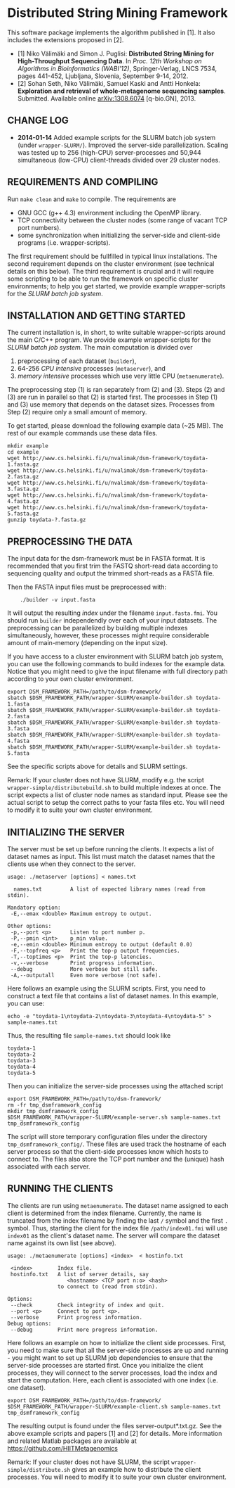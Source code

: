 Distributed String Mining Framework
====

This software package implements the algorithm published in [1]. It also includes
the extensions  proposed in [2].

- [1] Niko Välimäki and Simon J. Puglisi: **Distributed String Mining for
High-Throughput Sequencing Data**. In _Proc. 12th Workshop on Algorithms
in Bioinformatics (WABI'12)_, Springer-Verlag, LNCS 7534, pages
441-452, Ljubljana, Slovenia, September 9-14, 2012.
- [2] Sohan Seth, Niko Välimäki, Samuel Kaski and Antti Honkela: **Exploration 
and retrieval of whole-metagenome sequencing samples**. 
Submitted. Available online [arXiv:1308.6074](http://arxiv.org/abs/1308.6074) 
[q-bio.GN], 2013. 


CHANGE LOG
----

* **2014-01-14** Added example scripts for the SLURM batch job system (under `wrapper-SLURM/`).
                 Improved the server-side parallelization. Scaling was tested up to 256 (high-CPU) server-processes 
                 and 50,944 simultaneous (low-CPU) client-threads divided over 29 cluster nodes.


REQUIREMENTS AND COMPILING
----

Run `make clean` and `make` to compile. The requirements are

- GNU GCC (g++ 4.3) environment including the OpenMP library.
- TCP connectivity between the cluster nodes (some range of vacant TCP port numbers).
- some synchronization when initializing the server-side and 
client-side programs (i.e. wrapper-scripts).

The first requirement should be fullfilled in typical linux installations. 
The second requirement depends on the cluster environment (see technical 
details on this below). The third requirement is crucial and it will 
require some scripting to be able to run the framework on specific cluster 
environments; to help you get started, we provide example wrapper-scripts 
for the _SLURM batch job system_.


INSTALLATION AND GETTING STARTED
----

The current installation is, in short, to write suitable wrapper-scripts 
around the main C/C++ program. We provide example wrapper-scripts for the 
_SLURM batch job system_. The main computation is divided over

1. preprocessing of each dataset (`builder`),
2. 64-256 _CPU intensive_ processes (`metaserver`), and
3. _memory intensive_ processes which use very little CPU (`metaenumerate`).

The preprocessing step (1) is ran separately from (2) and (3). 
Steps (2) and (3) are run in parallel so that (2) is started first. The 
processes in Step (1) and (3) use memory that depends on the dataset sizes.
Processes from Step (2) require only a small amount of memory.

To get started, please download the following example data (~25 MB). The rest of
our example commands use these data files.
```
mkdir example
cd example
wget http://www.cs.helsinki.fi/u/nvalimak/dsm-framework/toydata-1.fasta.gz
wget http://www.cs.helsinki.fi/u/nvalimak/dsm-framework/toydata-2.fasta.gz
wget http://www.cs.helsinki.fi/u/nvalimak/dsm-framework/toydata-3.fasta.gz
wget http://www.cs.helsinki.fi/u/nvalimak/dsm-framework/toydata-4.fasta.gz
wget http://www.cs.helsinki.fi/u/nvalimak/dsm-framework/toydata-5.fasta.gz
gunzip toydata-?.fasta.gz
```


PREPROCESSING THE DATA
----

The input data for the dsm-framework must be in FASTA format. It is
recommended that you first trim the FASTQ short-read data according
to sequencing quality and output the trimmed short-reads as a FASTA file.

Then the FASTA input files must be preprocessed with:
```
    ./builder -v input.fasta
```
It will output the resulting _index_ under the filename `input.fasta.fmi`.
You should run `builder` independendly over each of your input datasets.
The preprocessing can be parallelized by building multiple indexes
simultaneously, however, these processes might require
considerable amount of main-memory (depending on the input size).

If you have access to a cluster environment with SLURM batch job system,
you can use the following commands to build indexes for the example data.
Notice that you might need to give the input filename with full directory 
path according to your own cluster environment.
```
export DSM_FRAMEWORK_PATH=/path/to/dsm-framework/
sbatch $DSM_FRAMEWORK_PATH/wrapper-SLURM/example-builder.sh toydata-1.fasta
sbatch $DSM_FRAMEWORK_PATH/wrapper-SLURM/example-builder.sh toydata-2.fasta
sbatch $DSM_FRAMEWORK_PATH/wrapper-SLURM/example-builder.sh toydata-3.fasta
sbatch $DSM_FRAMEWORK_PATH/wrapper-SLURM/example-builder.sh toydata-4.fasta
sbatch $DSM_FRAMEWORK_PATH/wrapper-SLURM/example-builder.sh toydata-5.fasta
```
See the specific scripts above for details and SLURM settings. 

Remark: If your cluster does not have SLURM, modify e.g. the script 
`wrapper-simple/distributebuild.sh` to build multiple indexes at once. 
The script expects a list of cluster node names as standard
input. Please see the actual script to setup the correct paths to your
fasta files etc. You will need to modify it to suite your own cluster environment.


INITIALIZING THE SERVER
----

The server must be set up before running the clients. It expects a
list of dataset names as input. This list must match the dataset names
that the clients use when they connect to the server.

```
usage: ./metaserver [options] < names.txt

  names.txt         A list of expected library names (read from stdin).

Mandatory option:
 -E,--emax <double> Maximum entropy to output.

Other options:
 -p,--port <p>      Listen to port number p.
 -P,--pmin <int>    p_min value.
 -e,--emin <double> Minimum entropy to output (default 0.0)
 -F,--topfreq <p>   Print the top-p output frequencies.
 -T,--toptimes <p>  Print the top-p latencies.
 -v,--verbose       Print progress information.
 --debug            More verbose but still safe.
 -A,--outputall     Even more verbose (not safe).
```
Here follows an example using the SLURM scripts. First, you need to construct
a text file that contains a list of dataset names. In this example, you can use:
```
echo -e "toydata-1\ntoydata-2\ntoydata-3\ntoydata-4\ntoydata-5" > sample-names.txt
```
Thus, the resulting file `sample-names.txt` should look like
```
toydata-1
toydata-2
toydata-3
toydata-4
toydata-5
```
Then you can initialize the server-side processes using the attached script 
```
export DSM_FRAMEWORK_PATH=/path/to/dsm-framework/
rm -fr tmp_dsmframework_config
mkdir tmp_dsmframework_config
$DSM_FRAMEWORK_PATH/wrapper-SLURM/example-server.sh sample-names.txt tmp_dsmframework_config
```
The script will store temporary configuration files under
the directory `tmp_dsmframework_config/`. These files are used
track the hostname of each server process so that the client-side
processes know which hosts to connect to. The files also store the
TCP port number and the (unique) hash associated with each server.


RUNNING THE CLIENTS
----

The clients are run using `metaenumerate`. The dataset name assigned
to each client is determined from the index filename. Currently, the
name is truncated from the index filename by finding the last `/`
symbol and the first `.` symbol. Thus, starting the client for the
index file `/path/index01.fmi` will use `index01` as the client's
dataset name. The server will compare the dataset name against its own
list (see above).

```
usage: ./metaenumerate [options] <index>  < hostinfo.txt

 <index>        Index file.
 hostinfo.txt   A list of server details, say 
                   <hostname> <TCP port n:o> <hash>
                to connect to (read from stdin).

Options:
 --check        Check integrity of index and quit.
 --port <p>     Connect to port <p>.
 --verbose      Print progress information.
Debug options:
 --debug        Print more progress information.
```
Here follows an example on how to initialize the client side processes.
First, you need to make sure that all the server-side processes are 
up and running - you might want to set up SLURM job dependencies
to ensure that the server-side processes are started first. Once you 
initialize the client processes, they will
connect to the server processes, load the index and start the computation.
Here, each client is associated with one index (i.e. one dataset).
```
export DSM_FRAMEWORK_PATH=/path/to/dsm-framework/
$DSM_FRAMEWORK_PATH/wrapper-SLURM/example-client.sh sample-names.txt tmp_dsmframework_config
```
The resulting output is found under the files server-output*.txt.gz.
See the above example scripts and papers [1] and [2] for details. 
More information and related Matlab packages are available at
https://github.com/HIITMetagenomics

Remark: If your cluster does not have SLURM, the script 
`wrapper-simple/distribute.sh` gives an example how to distribute the client
processes. You will need to modify it to suite your own
cluster environment.
